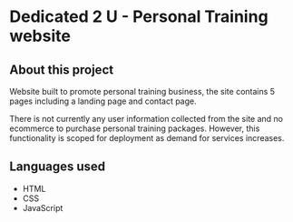 # Dedicated 2 U - Personal Training website

## About this project

Website built to promote personal training business, the site contains 5 pages including a landing page and contact page.

There is not currently any user information collected from the site and no ecommerce to purchase personal training packages.  However, this functionality is scoped for deployment as demand for services increases.

## Languages used

* HTML
* CSS
* JavaScript
 

